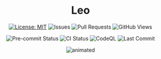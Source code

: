 <div align="center">
    <h1>Leo</h1>
  <p>
    <a href="https://opensource.org/licenses/MIT"><img src="https://img.shields.io/badge/License-MIT-lightgrey.svg" alt="License: MIT"></a>
    <img src="https://img.shields.io/github/issues/tuanlda78202/leo?color=AD0E0E&label=Issues" alt="Issues">
    <img src="https://img.shields.io/github/issues-pr/tuanlda78202/leo?&label=PRs" alt="Pull Requests">
    <img src="https://img.shields.io/badge/dynamic/json?color=AD0E0E&label=Views&url=https://raw.githubusercontent.com/tuanlda78202/leo/gh-pages/traffic.json&query=count" alt="GitHub Views">
  </p>
  <p>
    <img src="https://img.shields.io/github/actions/workflow/status/tuanlda78202/leo/pre-commit-checks.yaml?branch=main&label=pre-commit&logo=pre-commit&logoColor=white" alt="Pre-commit Status">
    <img src="https://img.shields.io/github/actions/workflow/status/tuanlda78202/leo/ci.yaml?branch=main&label=CI&logo=github" alt="CI Status">
    <img src="https://img.shields.io/github/actions/workflow/status/tuanlda78202/leo/github-code-scanning%2Fcodeql?branch=main&label=CodeQL&logo=github" alt="CodeQL">
    <img src="https://img.shields.io/github/last-commit/tuanlda78202/leo?&label=commit" alt="Last Commit">
  </p>

  <p align="center">
  <img src="https://github.com/user-attachments/assets/4aba100d-04b9-4cfb-90ad-35c03697ae3a" alt="animated" />
  </p>

</div>
